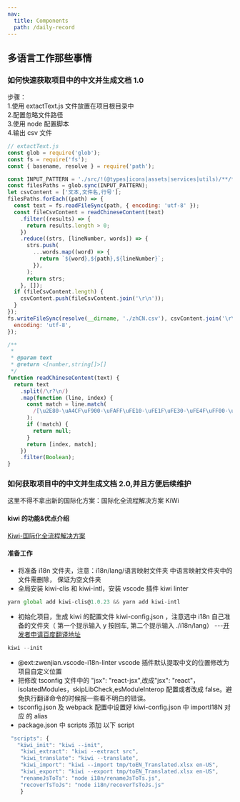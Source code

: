 ```yaml
---
nav:
  title: Components
  path: /daily-record
---
```


## 多语言工作那些事情

### 如何快速获取项目中的中文并生成文档 1.0

步骤：<br> 1.使用 extactText.js 文件放置在项目根目录中<br> 2.配置忽略文件路径<br> 3.使用 node 配置脚本<br> 4.输出 csv 文件<br>

```js | pure
// extactText.js
const glob = require('glob');
const fs = require('fs');
const { basename, resolve } = require('path');

const INPUT_PATTERN = './src/!(@types|icons|assets|services|utils)/**/*.+(js|jsx)'; // 排除那些文件
const filesPaths = glob.sync(INPUT_PATTERN);
let csvContent = ['文本,文件名,行号'];
filesPaths.forEach((path) => {
  const text = fs.readFileSync(path, { encoding: 'utf-8' });
  const fileCsvContent = readChineseContent(text)
    .filter((results) => {
      return results.length > 0;
    })
    .reduce((strs, [lineNumber, words]) => {
      strs.push(
        ...words.map((word) => {
          return `${word},${path},${lineNumber}`;
        }),
      );
      return strs;
    }, []);
  if (fileCsvContent.length) {
    csvContent.push(fileCsvContent.join('\r\n'));
  }
});
fs.writeFileSync(resolve(__dirname, './zhCN.csv'), csvContent.join('\r\n'), {
  encoding: 'utf-8',
});

/**
 *
 * @param text
 * @return <[number,string[]>[]
 */
function readChineseContent(text) {
  return text
    .split(/\r?\n/)
    .map(function (line, index) {
      const match = line.match(
        /[\u2E80-\uA4CF\uF900-\uFAFF\uFE10-\uFE1F\uFE30-\uFE4F\uFF00-\uFFEF]+/g,
      );
      if (!match) {
        return null;
      }
      return [index, match];
    })
    .filter(Boolean);
}
```

### 如何获取项目中的中文并生成文档 2.0,并且方便后续维护

这里不得不拿出新的国际化方案：国际化全流程解决方案 KiWi

#### kiwi 的功能&优点介绍

[Kiwi-国际化全流程解决方案](https://github.com/alibaba/kiwi)

#### 准备工作

- 将准备 i18n 文件夹，注意：i18n/lang/语言映射文件夹 中语言映射文件夹中的文件需删除， 保证为空文件夹
- 全局安装 kiwi-clis 和 kiwi-intl，安装 vscode 插件 kiwi linter

```javascript
yarn global add kiwi-clis@1.0.23 && yarn add kiwi-intl
```

- 初始化项目，生成 kiwi 的配置文件 kiwi-config.json ，注意选中 i18n 自己准备的文件夹（ 第一个提示输入 y 按回车, 第二个提示输入 ./i18n/lang） ---[开发者申请百度翻译地址](https://fanyi-api.baidu.com/manage/developer)

```javascript
kiwi --init
```

- @ext:zwenjian.vscode-i18n-linter vscode 插件默认提取中文的位置修改为项目自定义位置
- 把修改 tsconfig 文件中的 "jsx": "react-jsx",改成"jsx": "react"，isolatedModules，skipLibCheck,esModuleInterop 配置或者改成 false。避免执行翻译命令的时候报一些看不明白的错误。
- tsconfig.json 及 webpack 配置中设置好 kiwi-config.json 中 importI18N 对应 的 alias
- package.json 中 scripts 添加 以下 script

```javascript
 "scripts": {
   "kiwi_init": "kiwi --init",
    "kiwi_extract": "kiwi --extract src",
    "kiwi_translate": "kiwi --translate",
    "kiwi_import": "kiwi --import tmp/toEN_Translated.xlsx en-US",
    "kiwi_export": "kiwi --export tmp/toEN_Translated.xlsx en-US",
    "renameJsToTs": "node i18n/renameJsToTs.js",
    "recoverTsToJs": "node i18n/recoverTsToJs.js"
    }
```
